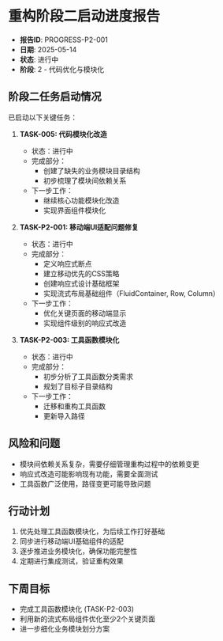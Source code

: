 # 重构阶段二启动进度报告

- **报告ID**: PROGRESS-P2-001
- **日期**: 2025-05-14
- **状态**: 进行中
- **阶段**: 2 - 代码优化与模块化

## 阶段二任务启动情况

已启动以下关键任务：

1. **TASK-005: 代码模块化改造**
   - 状态：进行中
   - 完成部分：
     - 创建了缺失的业务模块目录结构
     - 初步梳理了模块间依赖关系
   - 下一步工作：
     - 继续核心功能模块化改造
     - 实现界面组件模块化

2. **TASK-P2-001: 移动端UI适配问题修复**
   - 状态：进行中
   - 完成部分：
     - 定义响应式断点
     - 建立移动优先的CSS策略
     - 创建响应式设计基础框架
     - 实现流式布局基础组件（FluidContainer, Row, Column）
   - 下一步工作：
     - 优化关键页面的移动端显示
     - 实现组件级别的响应式改造

3. **TASK-P2-003: 工具函数模块化**
   - 状态：进行中
   - 完成部分：
     - 初步分析了工具函数分类需求
     - 规划了目标子目录结构
   - 下一步工作：
     - 迁移和重构工具函数
     - 更新导入路径

## 风险和问题

- 模块间依赖关系复杂，需要仔细管理重构过程中的依赖变更
- 响应式改造可能影响现有功能，需要全面测试
- 工具函数广泛使用，路径变更可能导致问题

## 行动计划

1. 优先处理工具函数模块化，为后续工作打好基础
2. 同步进行移动端UI基础组件的适配
3. 逐步推进业务模块化，确保功能完整性
4. 定期进行集成测试，验证重构效果

## 下周目标

- 完成工具函数模块化 (TASK-P2-003)
- 利用新的流式布局组件优化至少2个关键页面
- 进一步细化业务模块划分方案 